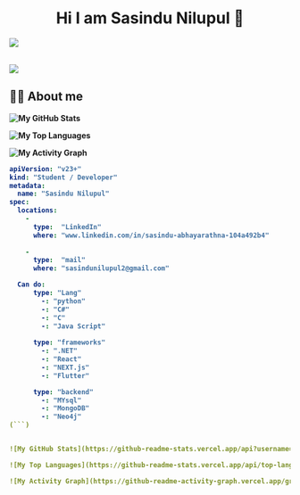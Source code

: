 ## <h1 align="center">Hi I am Sasindu Nilupul 👋</h1>

<a href="#"><img src="https://user-images.githubusercontent.com/73097560/115834477-dbab4500-a447-11eb-908a-139a6edaec5c.gif"></a>
<br>

<br>
<a href="#"><img src="https://user-images.githubusercontent.com/73097560/115834477-dbab4500-a447-11eb-908a-139a6edaec5c.gif"></a>
<br>
<b><h2>🙇‍♀️ About me</h2>


![My GitHub Stats](https://github-readme-stats.vercel.app/api?username=sasindu26&show_icons=true&theme=react-dark)

![My Top Languages](https://github-readme-stats.vercel.app/api/top-langs/?username=sasindu26&layout=compact&theme=react-dark)

![My Activity Graph](https://github-readme-activity-graph.vercel.app/graph?username=sasindu26&theme=react-dark&hide_border=true)

```yaml
apiVersion: "v23+"
kind: "Student / Developer"
metadata:
  name: "Sasindu Nilupul"
spec:
  locations:
    - 
      type:  "LinkedIn"
      where: "www.linkedin.com/in/sasindu-abhayarathna-104a492b4"
      
    - 
      type:  "mail"
      where: "sasindunilupul2@gmail.com"

  Can do: 
      type: "Lang"
        -: "python"
        -: "C#"
        -: "C"
        -: "Java Script"
     
      type: "frameworks"
        -: ".NET"
        -: "React"
        -: "NEXT.js"
        -: "Flutter"

      type: "backend"
        -: "MYsql"
        -: "MongoDB"
        -: "Neo4j"
(```) 


![My GitHub Stats](https://github-readme-stats.vercel.app/api?username=sasindu26&show_icons=true&theme=react-dark)

![My Top Languages](https://github-readme-stats.vercel.app/api/top-langs/?username=sasindu26&layout=compact&theme=react-dark)

![My Activity Graph](https://github-readme-activity-graph.vercel.app/graph?username=sasindu26&theme=react-dark&hide_border=true)
